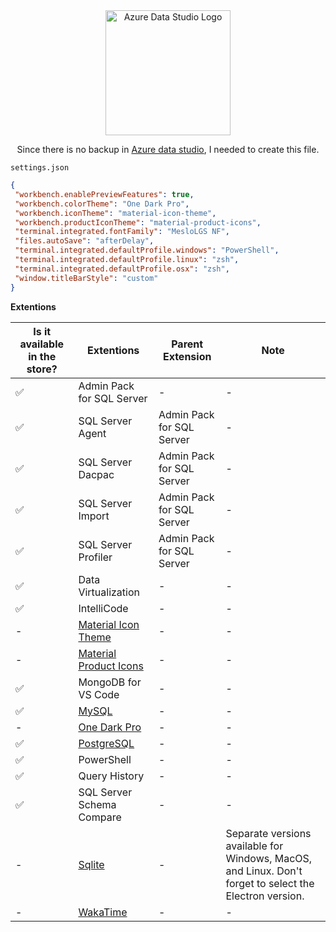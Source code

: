 <div align="center">
<img src="https://github.com/microsoft/azuredatastudio/blob/release/0.31/resources/win32/code_150x150.png?raw=true" alt="Azure Data Studio Logo" width="200" height="200">
</div>
<div align="center">
<p> Since there is no backup in <a href="https://github.com/microsoft/azuredatastudio?tab=readme-ov-file#download-the-latest-azure-data-studio-release" target="_blank">Azure data studio</a>, I needed to create this file. </p>
</div>

`settings.json`

```json
{
 "workbench.enablePreviewFeatures": true,
 "workbench.colorTheme": "One Dark Pro",
 "workbench.iconTheme": "material-icon-theme",
 "workbench.productIconTheme": "material-product-icons",
 "terminal.integrated.fontFamily": "MesloLGS NF",
 "files.autoSave": "afterDelay",
 "terminal.integrated.defaultProfile.windows": "PowerShell",
 "terminal.integrated.defaultProfile.linux": "zsh",
 "terminal.integrated.defaultProfile.osx": "zsh",
 "window.titleBarStyle": "custom"
}
```


<b>Extentions</b>

|Is it available in the store?|Extentions|Parent Extension|Note|
|------|------|------|------|
|✅|Admin Pack for SQL Server|-|-|
|✅|SQL Server Agent |Admin Pack for SQL Server|-|
|✅|SQL Server Dacpac|Admin Pack for SQL Server|-|
|✅|SQL Server Import|Admin Pack for SQL Server|-|
|✅|SQL Server Profiler|Admin Pack for SQL Server|-|
|✅|Data Virtualization|-|-|
|✅|IntelliCode|-|-|
|-|[Material Icon Theme](https://github.com/PKief/vscode-material-icon-theme/releases)|-|-|
|-|[Material Product Icons](https://github.com/PKief/vscode-material-product-icons/releases)|-|-|
|✅|MongoDB for VS Code|-|-|
|✅|[MySQL](https://github.com/Microsoft/azuredatastudio-mysql/)|-|-|
|-|[One Dark Pro](https://marketplace.visualstudio.com/items?itemName=zhuangtongfa.Material-theme)|-|-|
|✅|[PostgreSQL](https://github.com/Microsoft/azuredatastudio-postgresql/)|-|-|
|✅|PowerShell|-|-|
|✅|Query History|-|-|
|✅|SQL Server Schema Compare|-|-|
|-|[Sqlite](https://github.com/microsoft/azuredatastudio-sqlite/releases)|-|Separate versions available for Windows, MacOS, and Linux. Don't forget to select the Electron version.|
|-|[WakaTime](https://marketplace.visualstudio.com/items?itemName=WakaTime.vscode-wakatime)|-|-|
